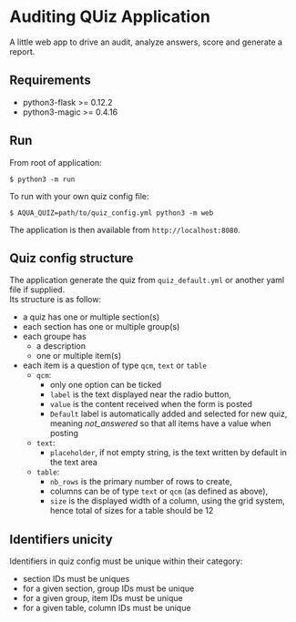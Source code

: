 # Auditing QUiz Application
A little web app to drive an audit, analyze answers, score and generate a report.

## Requirements
- python3-flask >= 0.12.2
- python3-magic >= 0.4.16

## Run
From root of application:
```
$ python3 -m run
```

To run with your own quiz config file:
```
$ AQUA_QUIZ=path/to/quiz_config.yml python3 -m web
```

The application is then available from `http://localhost:8080`.

## Quiz config structure
The application generate the quiz from `quiz_default.yml` or another yaml file if supplied.  
Its structure is as follow:
- a quiz has one or multiple section(s)
- each section has one or multiple group(s)
- each groupe has
    - a description
    - one or multiple item(s)
- each item is a question of type `qcm`, `text` or `table`
    - `qcm`: 
        - only one option can be ticked
        - `label` is the text displayed near the radio button, 
        - `value` is the content received when the form is posted
        - `Default` label is automatically added and selected for new quiz, meaning *not_answered* so that all items have a value when posting
    - `text`: 
        - `placeholder`, if not empty string, is the text written by default in the text area
    - `table`: 
        - `nb_rows` is the primary number of rows to create, 
        - columns can be of type `text` or `qcm` (as defined as above),
        - `size` is the displayed width of a column, using the grid system, hence total of sizes for a table should be 12

## Identifiers unicity
Identifiers in quiz config must be unique within their category:
- section IDs must be uniques
- for a given section, group IDs must be unique
- for a given group, item IDs must be unique
- for a given table, column IDs must be unique

